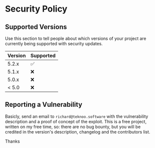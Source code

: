 # Security Policy

## Supported Versions

Use this section to tell people about which versions of your project are
currently being supported with security updates.

| Version | Supported          |
|---------|--------------------|
| 5.2.x   | :white_check_mark: |
| 5.1.x   | :x:                |
| 5.0.x   | :x:                |
| < 5.0   | :x:                |

## Reporting a Vulnerability

Basicly, send an email to `richard@teknoo.software` with the vulnerability description and a proof of concept of the exploit.
This is a free project, written on my free time, so: there are no bug bounty, but you will be credited in the version's description, changelog and the contributors list.

Thanks
